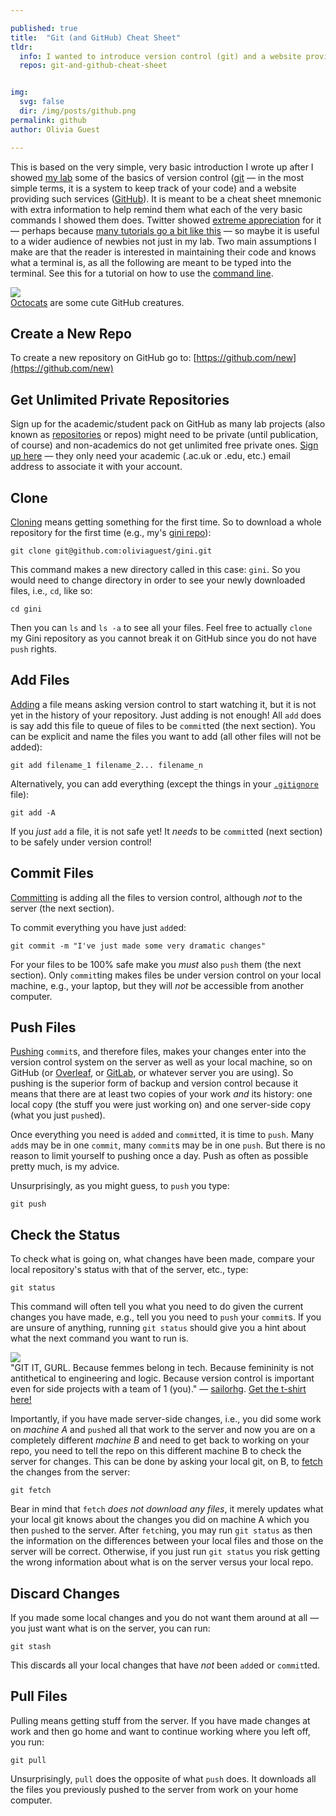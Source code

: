 ```yaml
---

published: true
title:  "Git (and GitHub) Cheat Sheet"
tldr:
  info: I wanted to introduce version control (git) and a website providing such services (GitHub) to my lab, so I created this mini-tutorial. It is aimed at extreme beginners.
  repos: git-and-github-cheat-sheet


img:
  svg: false
  dir: /img/posts/github.png
permalink: github
author: Olivia Guest

---
```


This is based on the very simple, very basic introduction I wrote up after I showed [my lab](://bradlove.org) some of the basics of version control ([git](https://git-scm.com/) — in the most simple terms, it is a system to keep track of your code) and a website providing such services ([GitHub](https://github.com/)). It is meant to be a cheat sheet mnemonic with extra information to help remind them what each of the very basic commands I showed them does. Twitter showed [extreme appreciation](https://twitter.com/o_guest/status/926489531112742915) for it — perhaps because [many tutorials go a bit like this](https://notnownikki.wordpress.com/2017/11/05/learning-git/) — so maybe it is useful to a wider audience of newbies not just in my lab. Two main assumptions I make are that the reader is interested in maintaining their code and knows what a terminal is, as all the following are meant to be typed into the terminal. See this for a tutorial on how to use the [command line](http://rik.smith-unna.com/command_line_bootcamp/).

<div class="float-right figure">
  <img class="image" src="{{ site.baseurl}}{{ page.img.dir }}" />
  <div class="figure-caption">
  <a href="https://octodex.github.com/">Octocats</a> are some cute GitHub creatures.
  </div>  
</div>

## Create a New Repo
To create a new repository on GitHub go to: [https://github.com/new](https://github.com/new)

## Get Unlimited Private Repositories
Sign up for the academic/student pack on GitHub as many lab projects (also known as [repositories](https://help.github.com/articles/github-glossary/#repository) or repos) might need to be private (until publication, of course) and non-academics do not get unlimited free private ones.
[Sign up here](https://education.github.com/pack) — they only need your academic (.ac.uk or .edu, etc.) email address to associate it with your account.

## Clone
[Cloning](https://help.github.com/articles/cloning-a-repository/) means getting something for the first time.
So to download a whole repository for the first time (e.g., my's [gini repo](https://github.com/oliviaguest/gini)):
```
git clone git@github.com:oliviaguest/gini.git
```
This command makes a new directory called in this case: ```gini```. So you would need to change directory in order to see your newly downloaded files, i.e., ```cd```, like so:
```
cd gini
```
Then you can ```ls``` and ```ls -a``` to see all your files.
Feel free to actually ```clone``` my Gini repository as you cannot break it on GitHub since you do not have ```push``` rights.

## Add Files
[Adding](https://help.github.com/articles/adding-a-file-to-a-repository/) a file means asking version control to start watching it, but it is not yet in the history of your repository.
Just adding is not enough! All ```add``` does is say add this file to queue of files to be ```commit```ted (the next section). You can be explicit and name the files you want to add (all other files will not be added):
```
git add filename_1 filename_2... filename_n
```
Alternatively, you can add everything (except the things in your [```.gitignore```](https://help.github.com/articles/ignoring-files/) file):
```
git add -A
```
If you *just* ```add``` a file, it is not safe yet!
It *needs* to be ```commit```ted (next section) to be safely under version control!

## Commit Files
[Committing](https://help.github.com/articles/github-glossary/#commit) is adding all the files to version control, although *not* to the server (the next section).

To commit everything you have just ```add```ed:
```
git commit -m "I've just made some very dramatic changes"
```
For your files to be 100% safe make you *must* also ```push``` them (the next section).
Only ```commit```ting makes files be under version control on your local machine, e.g., your laptop, but they will *not* be accessible from another computer.

## Push Files
[Pushing](https://help.github.com/articles/pushing-to-a-remote/) ```commit```s, and therefore files, makes your changes enter into the version control system on the server as well as your local machine, so on GitHub (or [Overleaf](://overleaf.com), or [GitLab](://gitlab.com), or whatever server you are using).
So pushing is the superior form of backup and version control because it means that there are at least two copies of your work *and* its history: one local copy (the stuff you were just working on) and one server-side copy (what you just ```push```ed).

Once everything you need is ```add```ed and ```commit```ted, it is time to ```push```.
Many ```add```s may be in one ```commit```, many ```commit```s may be in one ```push```.
But there is no reason to limit yourself to pushing once a day.
Push as often as possible pretty much, is my advice.

Unsurprisingly, as you might guess, to ```push``` you type:
```
git push
```

## Check the Status
To check what is going on, what changes have been made, compare your local repository's status with that of the server, etc., type:
```
git status
```
This command will often tell you what you need to do given the current changes you have made, e.g., tell you you need to ```push``` your ```commit```s.
If you are unsure of anything, running ```git status``` should give you a hint about what the next command you want to run is.

<div class="float-right figure">
    <img class="image" src="{{ site.baseurl}}/img/posts/git-it-gurl.png" />
  <div class="figure-caption">
    "GIT IT, GURL. Because femmes belong in tech. Because femininity is not antithetical to engineering and logic. Because version control is important even for side projects with a team of 1 (you)." — <a href="https://twitter.com/sailorhg">sailorhg</a>.
    <a href="https://bubblesort-zines.myshopify.com/products/git-it-gurl-shirt?variant=37201321537">Get the t-shirt here!</a>
  </div>  
</div>

Importantly, if you have made server-side changes, i.e., you did some work on *machine A* and ```push```ed all that work to the server and now you are on a completely different *machine B* and need to get back to working on your repo, you need to tell the repo on this different machine B to check the server for changes.
This can be done by asking your local git, on B, to [fetch](https://help.github.com/articles/fetching-a-remote/) the changes from the server:
```
git fetch
```

Bear in mind that ```fetch``` *does not download any files*, it merely updates what your local git knows about the changes you did on machine A which you then ```push```ed to the server.
After ```fetch```ing, you may run ```git status``` as then the information on the differences between your local files and those on the server will be correct.
Otherwise, if you just run ```git status``` you risk getting the wrong information about what is on the server versus your local repo.

## Discard Changes
If you made some local changes and you do not want them around at all — you just want what is on the server, you can run:
```
git stash
```
This discards all your local changes that have *not* been ```add```ed or ```commit```ted.

## Pull Files
Pulling means getting stuff from the server. If you have made changes at work and then go home and want to continue working where you left off, you run:
```
git pull
```
Unsurprisingly, ```pull``` does the opposite of what ```push``` does. It downloads all the files you previously pushed to the server from work on your home computer.
